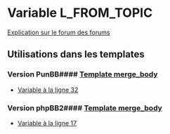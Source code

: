 # Variable L_FROM_TOPIC
[Explication sur le forum des forums](http://forum.forumactif.com/t294113-listing-des-variables#L_FROM_TOPIC)
## Utilisations dans les templates
### Version PunBB#### [Template merge_body](punbb/merge_body.md)
* [Variable à la ligne 32](../punbb/merge_body.tpl#L32)
### Version phpBB2#### [Template merge_body](subsilver/merge_body.md)
* [Variable à la ligne 17](../subsilver/merge_body.tpl#L17)